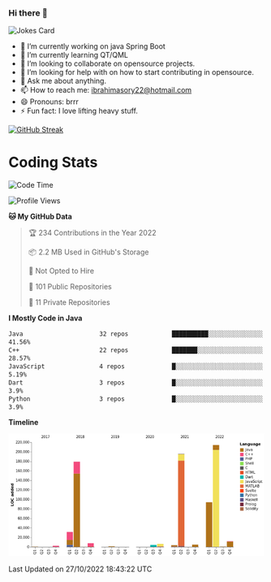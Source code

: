 ### Hi there 👋

![Jokes Card](https://readme-jokes.vercel.app/api)

- 🔭 I’m currently working on java Spring Boot
- 🌱 I’m currently learning QT/QML
- 👯 I’m looking to collaborate on opensource projects. 
- 🤔 I’m looking for help with on how to start contributing in opensource.
- 💬 Ask me about anything. 
- 📫 How to reach me: ibrahimasory22@hotmail.com
- 😄 Pronouns: brrr
- ⚡ Fun fact: I love lifting heavy stuff.

[![GitHub Streak](https://github-readme-streak-stats.herokuapp.com/?user=sorydi3)](https://git.io/streak-stats)

Coding Stats
============


<!--START_SECTION:waka-->
![Code Time](http://img.shields.io/badge/Code%20Time-0%20secs-blue)

![Profile Views](http://img.shields.io/badge/Profile%20Views-90-blue)

**🐱 My GitHub Data** 

> 🏆 234 Contributions in the Year 2022
 > 
> 📦 2.2 MB Used in GitHub's Storage 
 > 
> 🚫 Not Opted to Hire
 > 
> 📜 101 Public Repositories 
 > 
> 🔑 11 Private Repositories  
 > 
**I Mostly Code in Java** 

```text
Java                     32 repos            ██████████░░░░░░░░░░░░░░░   41.56% 
C++                      22 repos            ███████░░░░░░░░░░░░░░░░░░   28.57% 
JavaScript               4 repos             █░░░░░░░░░░░░░░░░░░░░░░░░   5.19% 
Dart                     3 repos             █░░░░░░░░░░░░░░░░░░░░░░░░   3.9% 
Python                   3 repos             █░░░░░░░░░░░░░░░░░░░░░░░░   3.9%

```


**Timeline**

![Chart not found](https://raw.githubusercontent.com/sorydi3/sorydi3/main/charts/bar_graph.png) 


 Last Updated on 27/10/2022 18:43:22 UTC
<!--END_SECTION:waka-->

